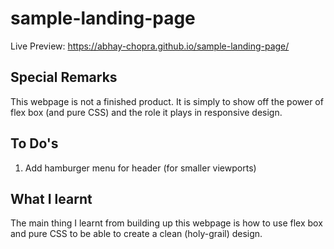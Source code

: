 # sample-landing-page

Live Preview: https://abhay-chopra.github.io/sample-landing-page/

## Special Remarks
This webpage is not a finished product. It is simply to show off the power of flex box (and pure CSS) and the role it plays in responsive design.


## To Do's
1) Add hamburger menu for header (for smaller viewports)

## What I learnt
The main thing I learnt from building up this webpage is how to use flex box and pure CSS to be able to create a clean (holy-grail) design.
